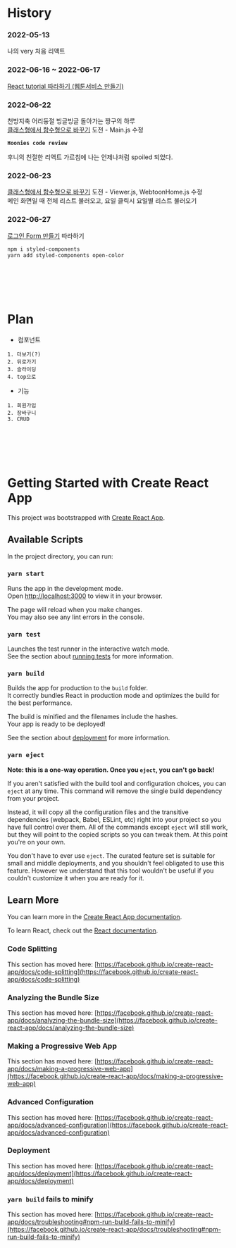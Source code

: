 

# History

### 2022-05-13

나의 very 처음 리액트

### 2022-06-16 ~ 2022-06-17

[React tutorial 따라하기 (웹툰서비스 만들기)](https://ibrahimovic.tistory.com/32?category=711523)

### 2022-06-22

천방지축 어리둥절 빙글빙글 돌아가는 짱구의 하루\
[클래스형에서 함수형으로 바꾸기](https://nimblewebdeveloper.com/blog/convert-react-class-to-function-component) 도전 - Main.js 수정

**`Hoonies code review`**

후니의 친절한 리액트 가르침에 나는 언제나처럼 spoiled 되었다.

### 2022-06-23

[클래스형에서 함수형으로 바꾸기](https://velog.io/@lemon-ginger/Class-Component%EC%97%90%EC%84%9C-Function-Component%EB%A1%9C-%EB%B0%94%EA%BE%B8%EA%B8%B0) 도전 - Viewer.js, WebtoonHome.js 수정\
메인 화면일 때 전체 리스트 불러오고, 요일 클릭시 요일별 리스트 불러오기

### 2022-06-27

[로그인 Form 만들기](https://backend-intro.vlpt.us/5/06.html) 따라하기
```
npm i styled-components
yarn add styled-components open-color
```


<br/><br/><br/><br/>



# Plan


* 컴포넌트
```
1. 더보기(?)
2. 뒤로가기
3. 슬라이딩
4. top으로
```

* 기능
```
1. 회원가입
2. 장바구니
3. CRUD
```



<br/><br/><br/><br/>


# Getting Started with Create React App

This project was bootstrapped with [Create React App](https://github.com/facebook/create-react-app).

## Available Scripts

In the project directory, you can run:

### `yarn start`

Runs the app in the development mode.\
Open [http://localhost:3000](http://localhost:3000) to view it in your browser.

The page will reload when you make changes.\
You may also see any lint errors in the console.

### `yarn test`

Launches the test runner in the interactive watch mode.\
See the section about [running tests](https://facebook.github.io/create-react-app/docs/running-tests) for more information.

### `yarn build`

Builds the app for production to the `build` folder.\
It correctly bundles React in production mode and optimizes the build for the best performance.

The build is minified and the filenames include the hashes.\
Your app is ready to be deployed!

See the section about [deployment](https://facebook.github.io/create-react-app/docs/deployment) for more information.

### `yarn eject`

**Note: this is a one-way operation. Once you `eject`, you can't go back!**

If you aren't satisfied with the build tool and configuration choices, you can `eject` at any time. This command will remove the single build dependency from your project.

Instead, it will copy all the configuration files and the transitive dependencies (webpack, Babel, ESLint, etc) right into your project so you have full control over them. All of the commands except `eject` will still work, but they will point to the copied scripts so you can tweak them. At this point you're on your own.

You don't have to ever use `eject`. The curated feature set is suitable for small and middle deployments, and you shouldn't feel obligated to use this feature. However we understand that this tool wouldn't be useful if you couldn't customize it when you are ready for it.

## Learn More

You can learn more in the [Create React App documentation](https://facebook.github.io/create-react-app/docs/getting-started).

To learn React, check out the [React documentation](https://reactjs.org/).

### Code Splitting

This section has moved here: [https://facebook.github.io/create-react-app/docs/code-splitting](https://facebook.github.io/create-react-app/docs/code-splitting)

### Analyzing the Bundle Size

This section has moved here: [https://facebook.github.io/create-react-app/docs/analyzing-the-bundle-size](https://facebook.github.io/create-react-app/docs/analyzing-the-bundle-size)

### Making a Progressive Web App

This section has moved here: [https://facebook.github.io/create-react-app/docs/making-a-progressive-web-app](https://facebook.github.io/create-react-app/docs/making-a-progressive-web-app)

### Advanced Configuration

This section has moved here: [https://facebook.github.io/create-react-app/docs/advanced-configuration](https://facebook.github.io/create-react-app/docs/advanced-configuration)

### Deployment

This section has moved here: [https://facebook.github.io/create-react-app/docs/deployment](https://facebook.github.io/create-react-app/docs/deployment)

### `yarn build` fails to minify

This section has moved here: [https://facebook.github.io/create-react-app/docs/troubleshooting#npm-run-build-fails-to-minify](https://facebook.github.io/create-react-app/docs/troubleshooting#npm-run-build-fails-to-minify)
